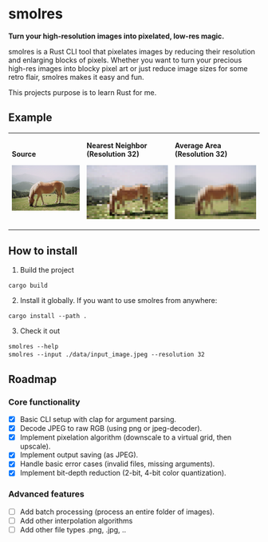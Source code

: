 # smolres

**Turn your high-resolution images into pixelated, low-res magic.**

smolres is a Rust CLI tool that pixelates images by reducing their resolution and enlarging blocks of pixels. Whether you want to turn your precious high-res images into blocky pixel art or just reduce image sizes for some retro flair, smolres makes it easy and fun.

This projects purpose is to learn Rust for me.

## Example

<table style="width: 100%; table-layout: fixed;">
  <tr>
    <td>

**Source**

![Before Image](examples/horse.jpeg)

</td>
<td>

**Nearest Neighbor (Resolution 32)**

![After Image](examples/horse_res32_nearest.jpeg)

</td>
<td>

**Average Area (Resolution 32)**

![After Image](examples/horse_res32_average.jpeg)

</td>
  </tr>
</table>

## How to install

1. Build the project

```shell
cargo build
```

2. Install it globally. If you want to use smolres from anywhere:

```shell
cargo install --path .
```

3. Check it out

```shell
smolres --help
smolres --input ./data/input_image.jpeg --resolution 32

```

## Roadmap

### Core functionality

- [x] Basic CLI setup with clap for argument parsing.
- [x] Decode JPEG to raw RGB (using png or jpeg-decoder).
- [x] Implement pixelation algorithm (downscale to a virtual grid, then upscale).
- [x] Implement output saving (as JPEG).
- [x] Handle basic error cases (invalid files, missing arguments).
- [x] Implement bit-depth reduction (2-bit, 4-bit color quantization).

### Advanced features

- [ ] Add batch processing (process an entire folder of images).
- [ ] Add other interpolation algorithms
- [ ] Add other file types .png, .jpg, ..
